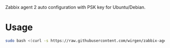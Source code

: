 Zabbix agent 2 auto configuration with PSK key for Ubuntu/Debian.

# Usage

```bash
sudo bash <(curl -s https://raw.githubusercontent.com/wirgen/zabbix-agent2/main/zabbix-agent2.sh)
```
